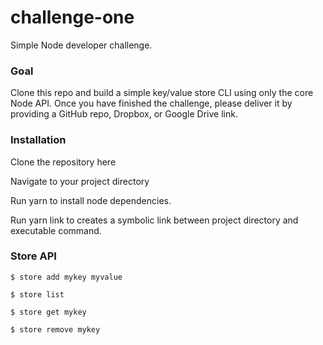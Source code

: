 # challenge-one
Simple Node developer challenge.

### Goal
Clone this repo and build a simple key/value store CLI using only the core Node API. Once you have finished the challenge, please deliver it by providing a GitHub repo, Dropbox, or Google Drive link.

### Installation
  Clone the repository here
  
  Navigate to your project directory
  
  Run yarn to install node dependencies.
  
  Run yarn link to creates a symbolic link between project directory and executable command.

### Store API

`$ store add mykey myvalue`

`$ store list`

`$ store get mykey`

`$ store remove mykey`
